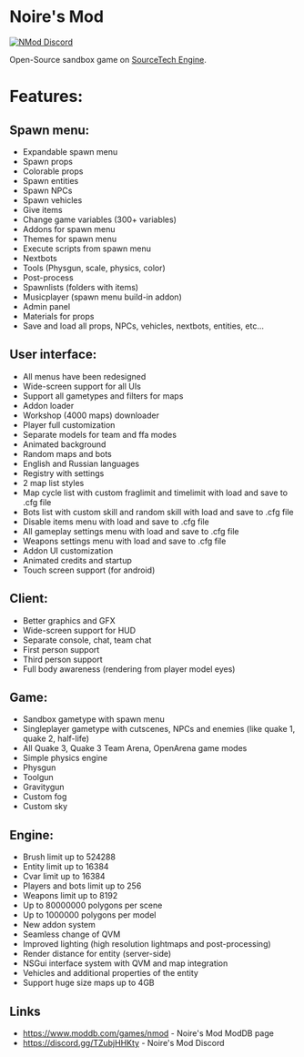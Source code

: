 # Noire's Mod

<a href="https://discord.com/invite/TZubjHHKty"><img src="https://img.shields.io/discord/1145198169441960067?color=7289da&logo=discord&logoColor=white" alt="NMod Discord" /></a>

Open-Source sandbox game on [SourceTech Engine](https://github.com/noire-dev/SourceTech).

# Features:

## Spawn menu:

* Expandable spawn menu
* Spawn props
* Colorable props
* Spawn entities
* Spawn NPCs
* Spawn vehicles
* Give items
* Change game variables (300+ variables)
* Addons for spawn menu
* Themes for spawn menu
* Execute scripts from spawn menu
* Nextbots
* Tools (Physgun, scale, physics, color)
* Post-process
* Spawnlists (folders with items)
* Musicplayer (spawn menu build-in addon)
* Admin panel
* Materials for props
* Save and load all props, NPCs, vehicles, nextbots, entities, etc...

## User interface:

* All menus have been redesigned
* Wide-screen support for all UIs
* Support all gametypes and filters for maps
* Addon loader
* Workshop (4000 maps) downloader
* Player full customization
* Separate models for team and ffa modes
* Animated background
* Random maps and bots
* English and Russian languages
* Registry with settings
* 2 map list styles
* Map cycle list with custom fraglimit and timelimit with load and save to .cfg file
* Bots list with custom skill and random skill with load and save to .cfg file
* Disable items menu with load and save to .cfg file
* All gameplay settings menu with load and save to .cfg file
* Weapons settings menu with load and save to .cfg file
* Addon UI customization
* Animated credits and startup
* Touch screen support (for android)

## Client:

* Better graphics and GFX
* Wide-screen support for HUD
* Separate console, chat, team chat
* First person support
* Third person support
* Full body awareness (rendering from player model eyes)

## Game:

* Sandbox gametype with spawn menu
* Singleplayer gametype with cutscenes, NPCs and enemies (like quake 1, quake 2, half-life)
* All Quake 3, Quake 3 Team Arena, OpenArena game modes
* Simple physics engine
* Physgun
* Toolgun
* Gravitygun
* Custom fog
* Custom sky

## Engine:

* Brush limit up to 524288
* Entity limit up to 16384
* Cvar limit up to 16384
* Players and bots limit up to 256
* Weapons limit up to 8192
* Up to 80000000 polygons per scene
* Up to 1000000 polygons per model
* New addon system
* Seamless change of QVM
* Improved lighting (high resolution lightmaps and post-processing)
* Render distance for entity (server-side)
* NSGui interface system with QVM and map integration
* Vehicles and additional properties of the entity
* Support huge size maps up to 4GB

## Links

* https://www.moddb.com/games/nmod - Noire's Mod ModDB page
* https://discord.gg/TZubjHHKty - Noire's Mod Discord
